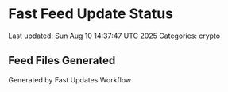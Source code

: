 # Fast Feed Update Status
Last updated: Sun Aug 10 14:37:47 UTC 2025
Categories: crypto

## Feed Files Generated

Generated by Fast Updates Workflow

